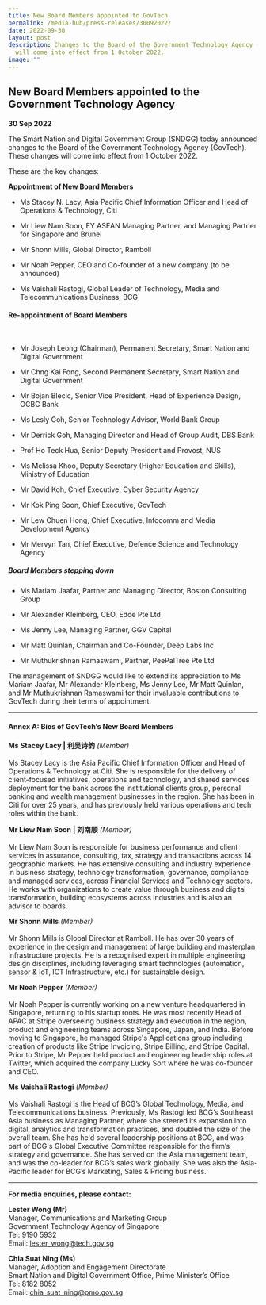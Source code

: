 ```yaml
---
title: New Board Members appointed to GovTech
permalink: /media-hub/press-releases/30092022/
date: 2022-09-30
layout: post
description: Changes to the Board of the Government Technology Agency (GovTech)
  will come into effect from 1 October 2022.
image: ""
---
```

## New Board Members appointed to the Government Technology Agency

**30 Sep 2022**

The Smart Nation and Digital Government Group (SNDGG) today announced changes to the Board of the Government Technology Agency (GovTech). These changes will come into effect from 1 October 2022.

These are the key changes:

**Appointment of New Board Members**

*   Ms Stacey N. Lacy, Asia Pacific Chief Information Officer and Head of Operations & Technology, Citi

*   Mr Liew Nam Soon, EY ASEAN Managing Partner, and Managing Partner for Singapore and Brunei

*   Mr Shonn Mills, Global Director, Ramboll

*   Mr Noah Pepper, CEO and Co-founder of a new company (to be announced)

*   Ms Vaishali Rastogi, Global Leader of Technology, Media and Telecommunications Business, BCG

#### Re-appointment of Board Members

<br>

*   Mr Joseph Leong (Chairman), Permanent Secretary, Smart Nation and Digital Government

*   Mr Chng Kai Fong, Second Permanent Secretary, Smart Nation and Digital Government

*   Mr Bojan Blecic, Senior Vice President, Head of Experience Design, OCBC Bank

*   Ms Lesly Goh, Senior Technology Advisor, World Bank Group

*   Mr Derrick Goh, Managing Director and Head of Group Audit, DBS Bank

*   Prof Ho Teck Hua, Senior Deputy President and Provost, NUS

*   Ms Melissa Khoo, Deputy Secretary (Higher Education and Skills), Ministry of Education

*   Mr David Koh, Chief Executive, Cyber Security Agency

*   Mr Kok Ping Soon, Chief Executive, GovTech

*   Mr Lew Chuen Hong, Chief Executive, Infocomm and Media Development Agency

*   Mr Mervyn Tan, Chief Executive, Defence Science and Technology Agency

##### Board Members stepping down

*   Ms Mariam Jaafar, Partner and Managing Director, Boston Consulting Group

*   Mr Alexander Kleinberg, CEO, Edde Pte Ltd

*   Ms Jenny Lee, Managing Partner, GGV Capital

*   Mr Matt Quinlan, Chairman and Co-Founder, Deep Labs Inc

*   Mr Muthukrishnan Ramaswami, Partner, PeePalTree Pte Ltd

The management of SNDGG would like to extend its appreciation to Ms Mariam Jaafar, Mr Alexander Kleinberg, Ms Jenny Lee, Mr Matt Quinlan, and Mr Muthukrishnan Ramaswami for their invaluable contributions to GovTech during their terms of appointment.

_______

#### Annex A: Bios of GovTech’s New Board Members


**Ms Stacey Lacy | 利吴诗韵** *(Member)*<br><br>
Ms Stacey Lacy is the Asia Pacific Chief Information Officer and Head of Operations & Technology at Citi. She is responsible for the delivery of client-focused initiatives, operations and technology, and shared services deployment for the bank across the institutional clients group, personal banking and wealth management businesses in the region. She has been in Citi for over 25 years, and has previously held various operations and tech roles within the bank.


**Mr Liew Nam Soon | 刘南顺** *(Member)*<br><br>
Mr Liew Nam Soon is responsible for business performance and client services in assurance, consulting, tax, strategy and transactions across 14 geographic markets. He has extensive consulting and industry experience in business strategy, technology transformation, governance, compliance and managed services, across Financial Services and Technology sectors. He works with organizations to create value through business and digital transformation, building ecosystems across industries and is also an advisor to boards.

**Mr Shonn Mills** *(Member)*<br><br>
Mr Shonn Mills is Global Director at Ramboll. He has over 30 years of experience in the design and management of large building and masterplan infrastructure projects. He is a recognised expert in multiple engineering design disciplines, including leveraging smart technologies (automation, sensor & IoT, ICT Infrastructure, etc.) for sustainable design.

**Mr Noah Pepper** *(Member)*<br><br>
Mr Noah Pepper is currently working on a new venture headquartered in Singapore, returning to his startup roots. He was most recently Head of APAC at Stripe overseeing business strategy and execution in the region, product and engineering teams across Singapore, Japan, and India. Before moving to Singapore, he managed Stripe's Applications group including creation of products like Stripe Invoicing, Stripe Billing, and Stripe Capital. Prior to Stripe, Mr Pepper held product and engineering leadership roles at Twitter, which acquired the company Lucky Sort where he was co-founder and CEO.

**Ms Vaishali Rastogi** *(Member)*<br><br>
Ms Vaishali Rastogi is the Head of BCG’s Global Technology, Media, and Telecommunications business. Previously, Ms Rastogi led BCG’s Southeast Asia business as Managing Partner, where she steered its expansion into digital, analytics and transformation practices, and doubled the size of the overall team. She has held several leadership positions at BCG, and was part of BCG's Global Executive Committee responsible for the firm’s strategy and governance. She has served on the Asia management team, and was the co-leader for BCG’s sales work globally. She was also the Asia-Pacific leader for BCG’s Marketing, Sales & Pricing business.
																																													
_______

**For media enquiries, please contact:**

**Lester Wong (Mr)**<br>
Manager, Communications and Marketing Group<br>
Government Technology Agency of Singapore<br>
Tel: 9190 5932<br>
Email: [lester_wong@tech.gov.sg](mailto:lester_wong@tech.gov.sg)

**Chia Suat Ning (Ms)**<br>
Manager, Adoption and Engagement Directorate <br>
Smart Nation and Digital Government Office, Prime Minister’s Office<br>
Tel: 8182 8052<br>
Email: [chia_suat_ning@pmo.gov.sg](mailto:Chia_Suat_Ning@pmo.gov.sg)